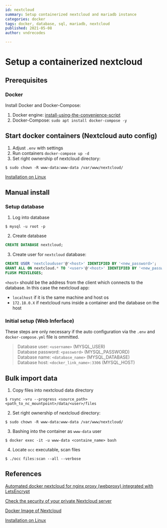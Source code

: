 ```yaml
---
id: nextcloud
summary: Setup containerized nextcloud and mariadb instance
categories: docker
tags: docker, database, sql, mariadb, nextcloud
published: 2021-05-08
author: vndrecodes

---
```


# Setup a containerized nextcloud

## Prerequisites

### Docker

Install Docker and Docker-Compose:
1. Docker engine: [install-using-the-convenience-script](https://docs.docker.com/engine/install/debian/#install-using-the-convenience-script)
2. Docker-Compose: `sudo apt install docker-compose -y`


## Start docker containers (Nextcloud auto config)
1. Adjust `.env` with settings
2. Run containers `docker-compose up -d`
3. Set right ownership of nextcloud directory:
```shell
$ sudo chown -R www-data:www-data /var/www/nextcloud/
```
[Installation on Linux][nc3]



## Manual install

### Setup database
1. Log into database
``` shell
$ mysql -u root -p
```

2. Create database
```sql
CREATE DATABASE nextcloud;
```

3. Create user for `nextcloud` database:
``` SQL
CREATE USER 'nextclouduser'@'<host>' IDENTIFIED BY '<new_password>';
GRANT ALL ON nextcloud.* TO '<user>'@'<host>' IDENTIFIED BY '<new_password>' WITH GRANT OPTION;
FLUSH PRIVILEGES;
```
`<host>` should be the address from the client which connects to the database. In this case
the nextcloud app:
* `localhost` if it is the same machine and host os
* `172.18.0.X` if nextcloud runs inside a container and the database on the host


### Initial setup (Web Inferface)
These steps are only necessary if the auto configuration via the `.env` and `docker-compose.yml` file is ommitted.
>Database user: `<username>` (MYSQL_USER)  
>Database password: `<password>` (MYSQL_PASSWORD)  
>Database name: `<database_name>` (MYSQL_DATABASE)  
>Database host: `<docker_link_name>:3306` (MYSQL_HOST)  


## Bulk import data
1. Copy files into nextcloud data directory
``` shell
$ rsync -vru --progress <source_path> <path_to_nc_mountpoint>/data/<user>/files
```
2. Set right ownership of nextcloud directory:
```shell
$ sudo chown -R www-data:www-data /var/www/nextcloud/
```
3. Bashing into the container as `www-data` user
```shell
$ docker exec -it -u www-data <containe_name> bash
```
4. Locate `occ` executable, scan files
```shell
$ ./occ files:scan --all --verbose
```



## References

[Automated docker nextcloud for nginx proxy (webproxy) integrated with LetsEncrypt][nc1]

[Check the security of your private Nextcloud server][nc2]

[Docker Image of Nextcloud][nc4]

[Installation on Linux][nc3]

[nc1]: https://github.com/evertramos/docker-nextcloud-letsencrypt "Automated docker nextcloud for nginx proxy (webproxy) integrated with LetsEncrypt"

[nc2]: https://scan.nextcloud.com/ "Check the security of your private Nextcloud server"

[nc3]: https://docs.nextcloud.com/server/21/admin_manual/installation/source_installation.html#installation-wizard "Installation on Linux"

[nc4]: https://github.com/nextcloud/docker "Docker Image of Nextcloud"
